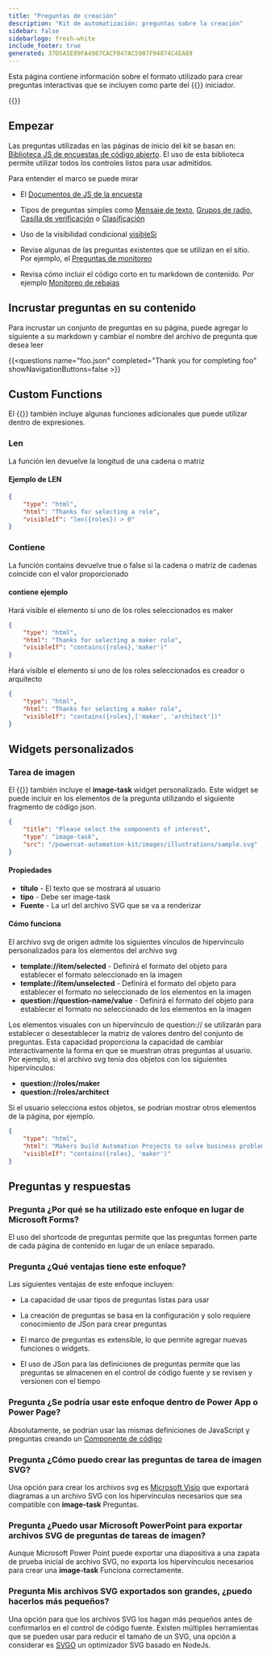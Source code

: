 ```yaml
---
title: "Preguntas de creación"
description: "Kit de automatización: preguntas sobre la creación"
sidebar: false
sidebarlogo: fresh-white
include_footer: true
generated: 37D5A5E89FA4987CACF047AC5907F94874C4EA89
---
```


Esta página contiene información sobre el formato utilizado para crear preguntas interactivas que se incluyen como parte del {{<product-name>}} iniciador.

{{<toc>}}

## Empezar

Las preguntas utilizadas en las páginas de inicio del kit se basan en: [Biblioteca JS de encuestas de código abierto](https://github.com/surveyjs/survey-library). El uso de esta biblioteca permite utilizar todos los controles listos para usar admitidos.

Para entender el marco se puede mirar

- El [Documentos de JS de la encuesta](https://surveyjs.io/form-library/documentation/overview)

- Tipos de preguntas simples como [Mensaje de texto](https://surveyjs.io/form-library/examples/questiontype-text/reactjs), [Grupos de radio](https://surveyjs.io/form-library/examples/questiontype-radiogroup/reactjs), [Casilla de verificación](https://surveyjs.io/form-library/examples/questiontype-checkbox/reactjs) o [Clasificación](https://surveyjs.io/form-library/examples/questiontype-ranking/reactjs)

- Uso de la visibilidad condicional [visibleSi](https://surveyjs.io/form-library/examples/condition-kids/reactjs)

- Revise algunas de las preguntas existentes que se utilizan en el sitio. Por ejemplo, el [Preguntas de monitoreo](https://github.com/microsoft/powercat-automation-kit/blob/gh-pages/site/content/monitoring.json)

- Revisa cómo incluir el código corto en tu markdown de contenido. Por ejemplo [Monitoreo de rebajas](https://raw.githubusercontent.com/microsoft/powercat-automation-kit/gh-pages/site/content/monitoring-compare.md)

## Incrustar preguntas en su contenido

Para incrustar un conjunto de preguntas en su página, puede agregar lo siguiente a su markdown y cambiar el nombre del archivo de pregunta que desea leer

{{\<questions name="foo.json" completed="Thank you for completing foo" showNavigationButtons=false \>}}

## Custom Functions

El {{<product-name>}} también incluye algunas funciones adicionales que puede utilizar dentro de expresiones.

### Len

La función len devuelve la longitud de una cadena o matriz

#### Ejemplo de LEN

```json
{
    "type": "html",
    "html": "Thanks for selecting a role",
    "visibleIf": "len({roles}) > 0"
}
```

### Contiene

La función contains devuelve true o false si la cadena o matriz de cadenas coincide con el valor proporcionado

#### contiene ejemplo

Hará visible el elemento si uno de los roles seleccionados es maker

```json
{
    "type": "html",
    "html": "Thanks for selecting a maker role",
    "visibleIf": "contains({roles},'maker')"
}
```

Hará visible el elemento si uno de los roles seleccionados es creador o arquitecto

```json
{
    "type": "html",
    "html": "Thanks for selecting a maker role",
    "visibleIf": "contains({roles},['maker', 'architect'])"
}
```

## Widgets personalizados

### Tarea de imagen

El {{<product-name>}} también incluye el **image-task** widget personalizado. Este widget se puede incluir en los elementos de la pregunta utilizando el siguiente fragmento de código json.

```json
{
    "title": "Please select the components of interest",
    "type": "image-task",
    "src": "/powercat-automation-kit/images/illustrations/sample.svg"
}
```

#### Propiedades

- **título** - El texto que se mostrará al usuario
- **tipo** - Debe ser image-task
- **Fuente** - La url del archivo SVG que se va a renderizar

#### Cómo funciona

El archivo svg de origen admite los siguientes vínculos de hipervínculo personalizados para los elementos del archivo svg

- **template://item/selected** - Definirá el formato del objeto para establecer el formato seleccionado en la imagen
- **template://item/unselected** - Definirá el formato del objeto para establecer el formato no seleccionado de los elementos en la imagen
- **question://question-name/value** - Definirá el formato del objeto para establecer el formato no seleccionado de los elementos en la imagen

Los elementos visuales con un hipervínculo de question:// se utilizarán para establecer o desestablecer la matriz de valores dentro del conjunto de preguntas. Esta capacidad proporciona la capacidad de cambiar interactivamente la forma en que se muestran otras preguntas al usuario. Por ejemplo, si el archivo svg tenía dos objetos con los siguientes hipervínculos:

- **question://roles/maker**
- **question://roles/architect**

Si el usuario selecciona estos objetos, se podrían mostrar otros elementos de la página, por ejemplo.

```json
{
    "type": "html",
    "html": "Makers build Automation Projects to solve business problems",
    "visibleIf": "contains({roles}, 'maker')"
}
```

## Preguntas y respuestas

### **Pregunta** ¿Por qué se ha utilizado este enfoque en lugar de Microsoft Forms?

El uso del shortcode de preguntas permite que las preguntas formen parte de cada página de contenido en lugar de un enlace separado.

### **Pregunta** ¿Qué ventajas tiene este enfoque?

Las siguientes ventajas de este enfoque incluyen:

- La capacidad de usar tipos de preguntas listas para usar

- La creación de preguntas se basa en la configuración y solo requiere conocimiento de JSon para crear preguntas

- El marco de preguntas es extensible, lo que permite agregar nuevas funciones o widgets.

- El uso de JSon para las definiciones de preguntas permite que las preguntas se almacenen en el control de código fuente y se revisen y versionen con el tiempo

### **Pregunta** ¿Se podría usar este enfoque dentro de Power App o Power Page?

Absolutamente, se podrían usar las mismas definiciones de JavaScript y preguntas creando un [Componente de código](https://learn.microsoft.com/power-apps/developer/component-framework/custom-controls-overview)

### **Pregunta** ¿Cómo puedo crear las preguntas de tarea de imagen SVG?

Una opción para crear los archivos svg es [Microsoft Visio](https://www.microsoft.com/microsoft-365/visio/) que exportará diagramas a un archivo SVG con los hipervínculos necesarios que sea compatible con **image-task** Preguntas.

### **Pregunta** ¿Puedo usar Microsoft PowerPoint para exportar archivos SVG de preguntas de tareas de imagen?

Aunque Microsoft Power Point puede exportar una diapositiva a una zapata de prueba inicial de archivo SVG, no exporta los hipervínculos necesarios para crear una **image-task** Funciona correctamente.

### **Pregunta** Mis archivos SVG exportados son grandes, ¿puedo hacerlos más pequeños?

Una opción para que los archivos SVG los hagan más pequeños antes de confirmarlos en el control de código fuente. Existen múltiples herramientas que se pueden usar para reducir el tamaño de un SVG, una opción a considerar es [SVGO](https://github.com/svg/svgo) un optimizador SVG basado en NodeJs.
